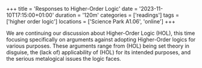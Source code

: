 +++
title = 'Responses to Higher-Order Logic'
date = '2023-11-10T17:15:00+01:00'
duration = '120m'
categories = ['readings']
tags = ['higher order logic']
locations = ['Science Park A1.06', 'online']
+++

We are continuing our discussion about Higher-Order Logic (HOL), this time focusing specifically on arguments against adopting Higher-Order logics for various purposes. These arguments range from (HOL) being set theory in disguise, the (lack of) applicability of (HOL) for its intended purposes, and the serious metalogical issues the logic faces.